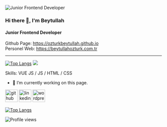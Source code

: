 ![Junior Frontend Developer](https://beytullahozturk.com.tr/wp-content/uploads/2020/10/ust-kisim-2.jpg)
<br>
### Hi there 👋, I'm Beytullah
#### Junior Frontend Developer


Github Page: https://ozturkbeytullah.github.io
<br>
Personel Web: https://beytullahozturk.com.tr
<br><hr>
[![Top Langs](https://github-readme-stats.vercel.app/api/top-langs/?username=ozturkbeytullah)](https://github.com/anuraghazra/github-readme-stats)
![](https://komarev.com/ghpvc/?username=your-github-ozturkbeytullah&color=1dd1a1)

Skills: VUE JS / JS / HTML / CSS

- 🔭 I’m currently working on this page. 


[<img src='https://cdn.jsdelivr.net/npm/simple-icons@3.0.1/icons/github.svg' alt='github' height='40'>](https://github.com/ozturkbeytullah)  [<img src='https://cdn.jsdelivr.net/npm/simple-icons@3.0.1/icons/linkedin.svg' alt='linkedin' height='40'>](https://www.linkedin.com/in/beytullahozturk/)  [<img src='https://cdn.jsdelivr.net/npm/simple-icons@3.0.1/icons/wordpress.svg' alt='wordpress' height='40'>](https://beytullahozturk.com.tr/)  

[![Top Langs](https://github-readme-stats.vercel.app/api/top-langs/?username=ozturkbeytullah)](https://github.com/anuraghazra/github-readme-stats)

![Profile views](https://gpvc.arturio.dev/ozturkbeytullah)  
